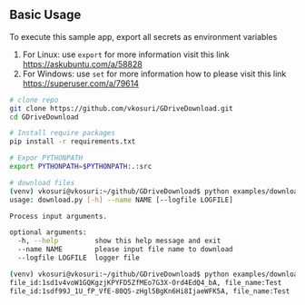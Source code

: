 ## Basic Usage
To execute this sample app, export all secrets as environment variables

1. For Linux: use ``export`` for more information visit this link https://askubuntu.com/a/58828
2. For Windows: use ``set`` for more information how to please visit this link https://superuser.com/a/79614


``` Bash
# clone repo
git clone https://github.com/vkosuri/GDriveDownload.git
cd GDriveDownload

# Install require packages
pip install -r requirements.txt

# Expor PYTHONPATH
export PYTHONPATH=$PYTHONPATH:.:src

# download files
(venv) vkosuri@vkosuri:~/github/GDriveDownload$ python examples/download.py -h
usage: download.py [-h] --name NAME [--logfile LOGFILE]

Process input arguments.

optional arguments:
  -h, --help         show this help message and exit
  --name NAME        please input file name to download
  --logfile LOGFILE  logger file

(venv) vkosuri@vkosuri:~/github/GDriveDownload$ python examples/download.py --name Test
file_id:1sd1v4voW1GQKgzjKPYFD5ZfMEo7G3X-Ord4EdQ4_bA, file_name:Test
file_id:1sdf99J_1U_fP_VfE-80QS-zHgl5BgKn6Hi8IjaeWFK5A, file_name:Test

```

